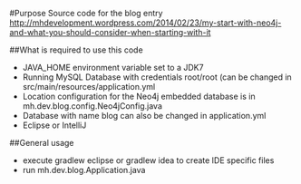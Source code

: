 #Purpose 
Source code for the blog entry 
http://mhdevelopment.wordpress.com/2014/02/23/my-start-with-neo4j-and-what-you-should-consider-when-starting-with-it

##What is required to use this code
* JAVA_HOME environment variable set to a JDK7
* Running MySQL Database with credentials root/root (can be changed in src/main/resources/application.yml
* Location configuration for the Neo4j embedded database is in mh.dev.blog.config.Neo4jConfig.java
* Database with name blog can also be changed in application.yml
* Eclipse or IntelliJ


##General usage
* execute gradlew eclipse or gradlew idea to create IDE specific files
* run mh.dev.blog.Application.java
